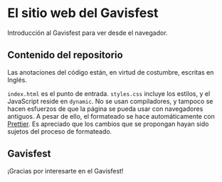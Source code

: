 # El sitio web del Gavisfest

Introducción al Gavisfest para ver desde el navegador.

## Contenido del repositorio

Las anotaciones del código están, en virtud de costumbre, escritas en Inglés.

`index.html` es el punto de entrada. `styles.css` incluye los estilos, y el JavaScript reside en `dynamic`. No se usan compiladores, y tampoco se hacen esfuerzos de que la página se pueda usar con navegadores antiguos. A pesar de ello, el formateado se hace automáticamente con [Prettier](https://prettier.io). Es apreciado que los cambios que se propongan hayan sido sujetos del proceso de formateado.

## Gavisfest

¡Gracias por interesarte en el Gavisfest!
